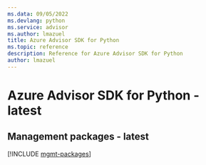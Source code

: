 ```yaml
---
ms.data: 09/05/2022
ms.devlang: python
ms.service: advisor
ms.author: lmazuel
title: Azure Advisor SDK for Python
ms.topic: reference
description: Reference for Azure Advisor SDK for Python
author: lmazuel
---
```

# Azure Advisor SDK for Python - latest

## Management packages - latest
[!INCLUDE [mgmt-packages](advisor-mgmt-index.md)]